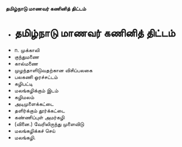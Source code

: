**தமிழ்நாடு மாணவர் கணினித் திட்டம்**
- # தமிழ்நாடு மாணவர் கணினித் திட்டம்
- n. முக்காலி
- குந்துமணை
- கால்மணை
- முழந்தாளிடுவதற்கான விசிப்பலகை
- பலகணி ஓரச்சட்டம்
- கழிபட்டி
- மலங்கழிக்கும் இடம்
- கழிமலம்
- அடிமுளைக்கட்டை
- தளிர்க்கும் தூர்க்கட்டை
- கண்ணிப்புள் அமர்கழி
- (வினை.) வேரிலிருந்து முளைவிடு
- மலங்கழிக்கச் செய்
- மலங்கழி.


